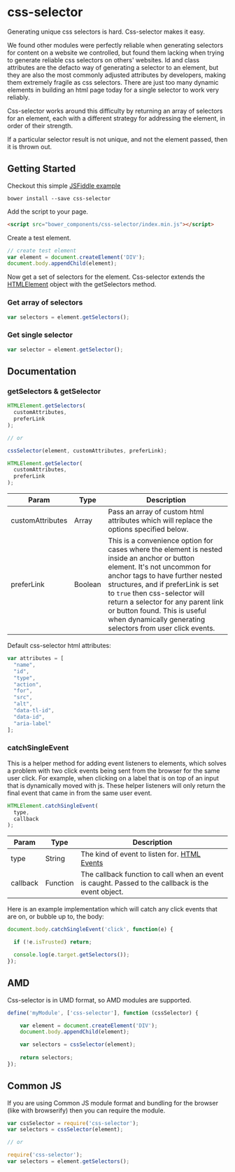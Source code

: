 # css-selector

Generating unique css selectors is hard. Css-selector makes it easy.

We found other modules were perfectly reliable when generating selectors for content on a website we controlled, but found them lacking when trying to generate reliable css selectors on others' websites. Id and class attributes are the defacto way of generating a selector to an element, but they are also the most commonly adjusted attributes by developers, making them extremely fragile as css selectors. There are just too many dynamic elements in building an html page today for a single selector to work very reliably.

Css-selector works around this difficulty by returning an array of selectors for an element, each with a different strategy for addressing the element, in order of their strength.

If a particular selector result is not unique, and not the element passed, then it is thrown out.

## Getting Started

Checkout this simple [JSFiddle example](https://jsfiddle.net/89fcwe67/3/)

```shell
bower install --save css-selector
```

Add the script to your page.

```html
<script src="bower_components/css-selector/index.min.js"></script>
```

Create a test element.

```javascript
// create test element
var element = document.createElement('DIV');
document.body.appendChild(element);
```

Now get a set of selectors for the element. Css-selector extends the [HTMLElement](https://developer.mozilla.org/en-US/docs/Web/API/HTMLElement) object with the getSelectors method.

### Get array of selectors

```javascript
var selectors = element.getSelectors();
```

### Get single selector

```javascript
var selector = element.getSelector();
```

## Documentation

### getSelectors  &  getSelector

```javascript
HTMLElement.getSelectors(
  customAttributes,
  preferLink
);

// or

cssSelector(element, customAttributes, preferLink);
```

```javascript
HTMLElement.getSelector(
  customAttributes,
  preferLink
);
```

| Param | Type | Description |
|-------|------|-------------|
| customAttributes | Array | Pass an array of custom html attributes which will replace the options specified below.|
| preferLink | Boolean | This is a convenience option for cases where the element is nested inside an anchor or button element. It's not uncommon for anchor tags to have further nested structures, and if preferLink is set to `true` then css-selector will return a selector for any parent link or button found. This is useful when dynamically generating selectors from user click events.|

Default css-selector html attributes:

```javascript
var attributes = [
  "name",
  "id",
  "type",
  "action",
  "for",
  "src",
  "alt",
  "data-tl-id",
  "data-id",
  "aria-label"
];
```

### catchSingleEvent

This is a helper method for adding event listeners to elements, which solves a problem with two click events being sent from the browser for the same user click. For example, when clicking on a label that is on top of an input that is dynamically moved with js. These helper listeners will only return the final event that came in from the same user event.

```javascript
HTMLElement.catchSingleEvent(
  type,
  callback
);
```

| Param | Type | Description |
|-------|------|-------------|
| type | String | The kind of event to listen for. [HTML Events](https://developer.mozilla.org/en-US/docs/Web/Events) |
| callback | Function | The callback function to call when an event is caught. Passed to the callback is the event object. |

Here is an example implementation which will catch any click events that are on, or bubble up to, the body:

```javascript
document.body.catchSingleEvent('click', function(e) {

  if (!e.isTrusted) return;

  console.log(e.target.getSelectors());
});
```

## AMD

Css-selector is in UMD format, so AMD modules are supported.

```javascript
define('myModule', ['css-selector'], function (cssSelector) {

    var element = document.createElement('DIV');
    document.body.appendChild(element);

    var selectors = cssSelector(element);
    
    return selectors;
});
```

## Common JS

If you are using Common JS module format and bundling for the browser (like with browserify) then you can require the module.

```javascript
var cssSelector = require('css-selector');
var selectors = cssSelector(element);

// or

require('css-selector');
var selectors = element.getSelectors();
```
